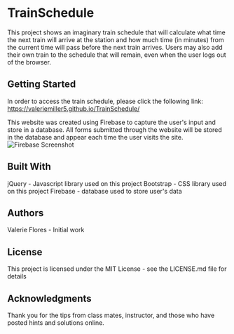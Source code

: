 # TrainSchedule
This project shows an imaginary train schedule that will calculate what time the next train will arrive at the station and how much time (in minutes) from the current time will pass before the next train arrives.  Users may also add their own train to the schedule that will remain, even when the user logs out of the browser.

## Getting Started
In order to access the train schedule, please click the following link:
https://valeriemiller5.github.io/TrainSchedule/

This website was created using Firebase to capture the user's input and store in a database.  All forms submitted through the website will be stored in the database and appear each time the user visits the site.
![Firebase Screenshot](/images/screenshot_firebase.png)

## Built With
jQuery - Javascript library used on this project
Bootstrap - CSS library used on this project
Firebase - database used to store user's data

## Authors
Valerie Flores - Initial work

## License
This project is licensed under the MIT License - see the LICENSE.md file for details

## Acknowledgments
Thank you for the tips from class mates, instructor, and those who have posted hints and solutions online.
